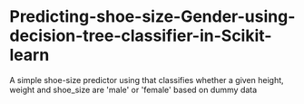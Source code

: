 # Predicting-shoe-size-Gender-using-decision-tree-classifier-in-Scikit-learn
A simple shoe-size predictor using that classifies  whether a given height, weight and shoe_size are 'male' or 'female' based on dummy data
